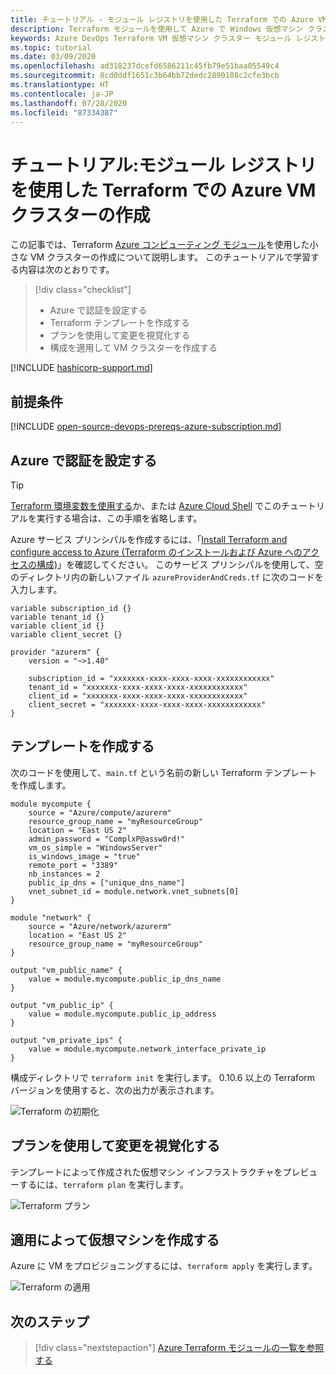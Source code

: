 ```yaml
---
title: チュートリアル - モジュール レジストリを使用した Terraform での Azure VM クラスターの作成
description: Terraform モジュールを使用して Azure で Windows 仮想マシン クラスターを作成する方法について説明します。
keywords: Azure DevOps Terraform VM 仮想マシン クラスター モジュール レジストリ
ms.topic: tutorial
ms.date: 03/09/2020
ms.openlocfilehash: ad318237dcefd6586211c45fb79e51baa05549c4
ms.sourcegitcommit: 8cd0ddf1651c3b64bb72dedc2890108c2cfe3bcb
ms.translationtype: HT
ms.contentlocale: ja-JP
ms.lasthandoff: 07/28/2020
ms.locfileid: "87334387"
---
```

# <a name="tutorial-create-an-azure-vm-cluster-with-terraform-using-the-module-registry"></a>チュートリアル:モジュール レジストリを使用した Terraform での Azure VM クラスターの作成

この記事では、Terraform [Azure コンピューティング モジュール](https://registry.terraform.io/modules/Azure/compute/azurerm/1.0.2)を使用した小さな VM クラスターの作成について説明します。 このチュートリアルで学習する内容は次のとおりです。 

> [!div class="checklist"]
> * Azure で認証を設定する
> * Terraform テンプレートを作成する
> * プランを使用して変更を視覚化する
> * 構成を適用して VM クラスターを作成する

[!INCLUDE [hashicorp-support.md](includes/hashicorp-support.md)]

## <a name="prerequisites"></a>前提条件

[!INCLUDE [open-source-devops-prereqs-azure-subscription.md](../includes/open-source-devops-prereqs-azure-subscription.md)]

## <a name="set-up-authentication-with-azure"></a>Azure で認証を設定する

> [!TIP]
> [Terraform 環境変数を使用する](get-started-cloud-shell.md)か、または [Azure Cloud Shell](/azure/cloud-shell/overview) でこのチュートリアルを実行する場合は、この手順を省略します。

 Azure サービス プリンシパルを作成するには、「[Install Terraform and configure access to Azure (Terraform のインストールおよび Azure へのアクセスの構成)](get-started-cloud-shell.md)」を確認してください。 このサービス プリンシパルを使用して、空のディレクトリ内の新しいファイル `azureProviderAndCreds.tf` に次のコードを入力します。

```hcl
variable subscription_id {}
variable tenant_id {}
variable client_id {}
variable client_secret {}

provider "azurerm" {
    version = "~>1.40"

    subscription_id = "xxxxxxx-xxxx-xxxx-xxxx-xxxxxxxxxxxx"
    tenant_id = "xxxxxxx-xxxx-xxxx-xxxx-xxxxxxxxxxxx"
    client_id = "xxxxxxx-xxxx-xxxx-xxxx-xxxxxxxxxxxx"
    client_secret = "xxxxxxx-xxxx-xxxx-xxxx-xxxxxxxxxxxx"
}
```

## <a name="create-the-template"></a>テンプレートを作成する

次のコードを使用して、`main.tf` という名前の新しい Terraform テンプレートを作成します。

```hcl
module mycompute {
    source = "Azure/compute/azurerm"
    resource_group_name = "myResourceGroup"
    location = "East US 2"
    admin_password = "ComplxP@assw0rd!"
    vm_os_simple = "WindowsServer"
    is_windows_image = "true"
    remote_port = "3389"
    nb_instances = 2
    public_ip_dns = ["unique_dns_name"]
    vnet_subnet_id = module.network.vnet_subnets[0]
}

module "network" {
    source = "Azure/network/azurerm"
    location = "East US 2"
    resource_group_name = "myResourceGroup"
}

output "vm_public_name" {
    value = module.mycompute.public_ip_dns_name
}

output "vm_public_ip" {
    value = module.mycompute.public_ip_address
}

output "vm_private_ips" {
    value = module.mycompute.network_interface_private_ip
}
```

構成ディレクトリで `terraform init` を実行します。 0\.10.6 以上の Terraform バージョンを使用すると、次の出力が表示されます。

![Terraform の初期化](media/create-vm-cluster-module/terraform-init-with-modules.png)

## <a name="visualize-the-changes-with-plan"></a>プランを使用して変更を視覚化する

テンプレートによって作成された仮想マシン インフラストラクチャをプレビューするには、`terraform plan` を実行します。

![Terraform プラン](media/create-vm-cluster-with-infrastructure/terraform-plan.png)


## <a name="create-the-virtual-machines-with-apply"></a>適用によって仮想マシンを作成する

Azure に VM をプロビジョニングするには、`terraform apply` を実行します。

![Terraform の適用](media/create-vm-cluster-with-infrastructure/terraform-apply.png)

## <a name="next-steps"></a>次のステップ

> [!div class="nextstepaction"] 
> [Azure Terraform モジュールの一覧を参照する](https://registry.terraform.io/modules/Azure)